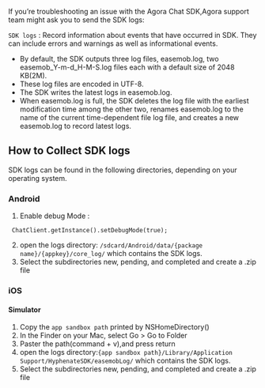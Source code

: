 If you’re troubleshooting an issue with the Agora Chat SDK,Agora support team might ask you to send the SDK logs:

`SDK logs` : Record information about events that have occurred in SDK. They can include errors and warnings as well as informational events.

* By default, the SDK outputs three log files, easemob.log, two easemob_Y-m-d_H-M-S.log files each with a default size of 2048 KB(2M).  
* These log files are encoded in UTF-8.  
* The SDK writes the latest logs in easemob.log.  
* When easemob.log is full, the SDK deletes the log file with the earliest modification time among the other two, renames easemob.log to the name of the current time-dependent file log file, and creates a new easemob.log to record latest logs.

## How to Collect SDK logs
SDK logs can be found in the following directories, depending on your operating system.

### Android
1. Enable debug Mode : 
```
 ChatClient.getInstance().setDebugMode(true);
```
2. open the logs directory: `/sdcard/Android/data/{package name}/{appkey}/core_log/` which contains the SDK logs.
3. Select the subdirectories new, pending, and completed and create a .zip file

### iOS
#### Simulator 
1. Copy the `app sandbox path` printed by NSHomeDirectory()
2. In the Finder on your Mac, select Go > Go to Folder
3. Paster the path(command + v),and press return
4. open the logs directory:`{app sandbox path}/Library/Application Support/HyphenateSDK/easemobLog/` which contains the SDK logs.
5. Select the subdirectories new, pending, and completed and create a .zip file
